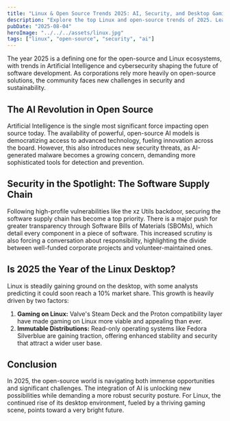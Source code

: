 ```yaml
---
title: "Linux & Open Source Trends 2025: AI, Security, and Desktop Gaming"
description: "Explore the top Linux and open-source trends of 2025. Learn about the impact of AI, software supply chain security, and the rise of Linux desktop gaming."
pubDate: "2025-08-04"
heroImage: "../../../assets/linux.jpg"
tags: ["linux", "open-source", "security", "ai"]
---
```


The year 2025 is a defining one for the open-source and Linux ecosystems, with trends in Artificial Intelligence and cybersecurity shaping the future of software development. As corporations rely more heavily on open-source solutions, the community faces new challenges in security and sustainability.

## The AI Revolution in Open Source

Artificial Intelligence is the single most significant force impacting open source today. The availability of powerful, open-source AI models is democratizing access to advanced technology, fueling innovation across the board. However, this also introduces new security threats, as AI-generated malware becomes a growing concern, demanding more sophisticated tools for detection and prevention.

## Security in the Spotlight: The Software Supply Chain

Following high-profile vulnerabilities like the xz Utils backdoor, securing the software supply chain has become a top priority. There is a major push for greater transparency through Software Bills of Materials (SBOMs), which detail every component in a piece of software. This increased scrutiny is also forcing a conversation about responsibility, highlighting the divide between well-funded corporate projects and volunteer-maintained ones.

## Is 2025 the Year of the Linux Desktop?

Linux is steadily gaining ground on the desktop, with some analysts predicting it could soon reach a 10% market share. This growth is heavily driven by two factors:

1.  **Gaming on Linux:** Valve's Steam Deck and the Proton compatibility layer have made gaming on Linux more viable and appealing than ever.
2.  **Immutable Distributions:** Read-only operating systems like Fedora Silverblue are gaining traction, offering enhanced stability and security that attract a wider user base.

## Conclusion

In 2025, the open-source world is navigating both immense opportunities and significant challenges. The integration of AI is unlocking new possibilities while demanding a more robust security posture. For Linux, the continued rise of its desktop environment, fueled by a thriving gaming scene, points toward a very bright future.
